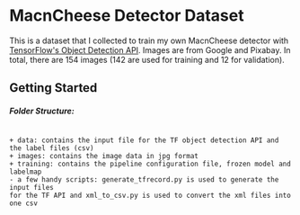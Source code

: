 # MacnCheese Detector Dataset

This is a dataset that I collected to train my own MacnCheese detector with [TensorFlow's Object Detection API](https://github.com/tensorflow/models/tree/master/research/object_detection). Images are from Google and Pixabay. In total, there are 154 images (142 are used for training and 12 for validation).

## Getting Started

##### Folder Structure:
```

+ data: contains the input file for the TF object detection API and the label files (csv)
+ images: contains the image data in jpg format
+ training: contains the pipeline configuration file, frozen model and labelmap
- a few handy scripts: generate_tfrecord.py is used to generate the input files
for the TF API and xml_to_csv.py is used to convert the xml files into one csv

```

